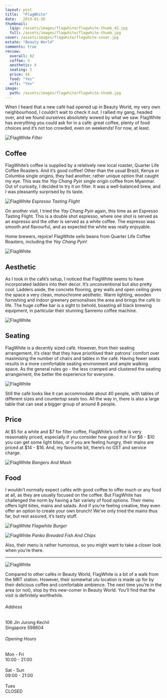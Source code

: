```yaml
---
layout: post
title:  "FlagWhite"
date:   2019-01-26
thumbnail:
  lqip: /assets/images/flagwhite/flagwhite-thumb_42.jpg
  full: /assets/images/flagwhite/flagwhite-thumb.jpg
cover: /assets/images/flagwhite/flagwhite-cover.jpg
estate: "Beauty World"
comments: true
review:
  overall: 82
  coffee: 5
  aesthetic: 4
  seating: 3
  price: $$
  food: "Yes"
  wifi: "Yes"
image:
  path: /assets/images/flagwhite/flagwhite-thumb.jpg
---
```


When I heard that a new café had opened up in Beauty World, my very own neighbourhood, I couldnʼt wait to check it out<!--more-->. I rallied my gang, headed over, and we found ourselves absolutely wowed by what we saw. FlagWhite has everything you could ask for in a café: great coffee, plenty of food choices and itʼs not too crowded, even on weekends! For now, at least.

![FlagWhite](/assets/images/flagwhite/flagwhite-1.jpg)
_Filter_

## Coffee
FlagWhiteʼs coffee is supplied by a relatively new local roaster, Quarter Life Coffee Roasters. And itʼs good coffee! Other than the usual Brazil, Kenya or Columbia single origins, they had another, rather unique option that caught my eye. This was the _Yay Chang Pyin_ single origin coffee from Myanmar. Out of curiosity, I decided to try it on filter. It was a well-balanced brew, and I was pleasantly surprised by its taste.

![FlagWhite](/assets/images/flagwhite/flagwhite-2.jpg)
_Espresso Tasting Flight_

On another visit, I tried the _Yay Chang Pyin_ again, this time as an Espresso Tasting Flight. This is a double shot espresso, where one shot is served as an espresso and the other is served as a white coffee. The espresso was smooth and flavourful, and as expected the white was really enjoyable.

Home brewers, rejoice! FlagWhite sells beans from Quarter Life Coffee Roasters, including the _Yay Chang Pyin_!

![FlagWhite](/assets/images/flagwhite/flagwhite-3.jpg)

## Aesthetic
As I took in the caféʼs setup, I noticed that FlagWhite seems to have incorporated ladders into their decor. Itʼs unconventional but also pretty cool. Ladders aside, the concrete flooring, grey walls and open ceiling gives the space a very clean, monochrome aesthetic. Warm lighting, wooden furnishing and indoor greenery personalises the area and brings the café to life. The huge coffee bar is a sight to behold, boasting all black brewing equipment, in particular their stunning Sanremo coffee machine.

![FlagWhite](/assets/images/flagwhite/flagwhite-4.jpg)

## Seating
FlagWhite is a decently sized café. However, from their seating arrangement, itʼs clear that they have prioritised their patronsʼ comfort over maximising the number of chairs and tables in the café. Having fewer seats results in a more comfortable seating environment and ample walking space. As the general rules go - the less cramped and clustered the seating arrangement, the better the experience for everyone.

![FlagWhite](/assets/images/flagwhite/flagwhite-5.jpg)

Still the café looks like it can accommodate about 40 people, with tables of different sizes and countertop seats too. All the way in, there is also a large table that can seat a bigger group of around 8 people.

## Price
At $5 for a white and $7 for filter coffee, FlagWhiteʼs coffee is very reasonably priced, especially if you consider how good it is! For $6 - $10 you can get some light bites, or if you are feeling hungry, their mains are priced at $14 - $16. And, my favourite bit, thereʼs no GST and service charge.

![FlagWhite](/assets/images/flagwhite/flagwhite-6.jpg)
_Bangers And Mash_

## Food
I wouldnʼt normally expect cafés with good coffee to offer much or any food at all, as they are usually focused on the coffee. But FlagWhite has challenged the norm by having a fair variety of food options. Their menu offers light bites, mains and salads. And if you’re feeling creative, they even offer an option to create your own brunch! Weʼve only tried the mains thus far, but rest assured, itʼs tasty stuff.

![FlagWhite](/assets/images/flagwhite/flagwhite-7.jpg)
_Flagwhite Burger_

![FlagWhite](/assets/images/flagwhite/flagwhite-8.jpg)
_Panko Breaded Fish And Chips_

Also, their menu is rather humorous, so you might want to take a closer look when youʼre there.

<hr class="text-divider">

![FlagWhite](/assets/images/flagwhite/flagwhite-9.jpg)

Compared to other cafés in Beauty World, FlagWhite is a bit of a walk from the MRT station. However, their somewhat _ulu_ location is made up for by their delicious coffee and comfortable ambience. The next time youʼre in the area (or not), stop by this new-comer in Beauty World. Youʼll find that the visit is definitely worthwhile.

<div class="info">
  <div class="info__address">
    <h6>Address</h6>
    <p>
      106 Jln Jurong Kechil<!--
      --><br>
      Singapore 598604
    </p>
  </div>
  <div class="info__opening">
    <h6>Opening Hours</h6>
    <p>
      Mon - Fri
      <br>
      10:00 - 21:00
      <br><br>
      Sat - Sun
      <br>
      09:00 - 21:00
      <br><br>
      Tues
      <br>
      CLOSED
    </p>
  </div>
</div>